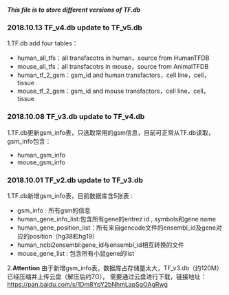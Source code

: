 ##### This file is to store different versions of TF.db


### 2018.10.13 TF_v4.db update to TF_v5.db
1.TF.db add four tables：
+ human_all_tfs：all transfacotrs in human，source from HumanTFDB
+ mouse_all_tfs：all transfacotrs in mouse，source from AnimalTFDB
+ human_tf_2_gsm：gsm_id and human transfactors，cell line，cell，tissue
+ mouse_tf_2_gsm：gsm_id and mouse transfactors，cell line，cell，tissue


### 2018.10.08 TF_v3.db update to TF_v4.db
1.TF.db更新gsm_info表，只选取常用的gsm信息，目前可正常从TF.db读取，gsm_info包含：
+ human_gsm_info
+ mouse_gsm_info


### 2018.10.01 TF_v2.db update to TF_v3.db
1.TF.db新增gsm_info表，目前数据库含5张表 : 
+ gsm_info : 所有gsm的信息
+ human_gene_info_list:包含所有gene的entrez id , symbols和gene name
+ human_gene_position_list：所有来自gencode文件的ensembl_id及gene对应的position（hg38和hg19）
+ human_ncbi2ensembl:gene_id与ensembl_id相互转换的文件
+ mouse_gene_list : 包含所有小鼠gene的list

2.**Attention** 由于新增gsm_info表，数据库占存储量太大，TF_v3.db（约120M）已经压缩并上传云盘（解压后约7G），
需要通过云盘进行下载，链接地址：https://pan.baidu.com/s/1Dm8YpY2bNhmLapSgOAgRwg





